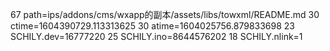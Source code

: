 67 path=ips/addons/cms/wxapp的副本/assets/libs/towxml/README.md
30 ctime=1604390729.113313625
30 atime=1604025756.879833698
23 SCHILY.dev=16777220
25 SCHILY.ino=8644576202
18 SCHILY.nlink=1
